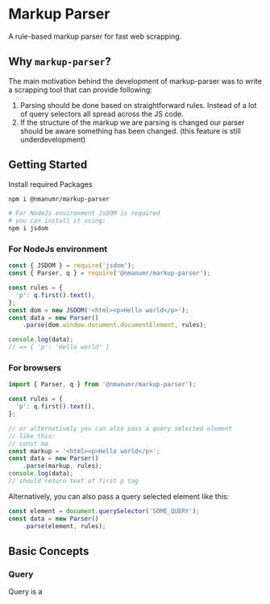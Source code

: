 # Markup Parser
A rule-based markup parser for fast web scrapping.

## Why `markup-parser`?
The main motivation behind the development of markup-parser
was to write a scrapping tool that can provide following:

1. Parsing should be done based on straightforward rules.
Instead of a lot of query selectors all spread across the JS code.
2. If the structure of the markup we are parsing is changed our parser
should be aware something has been changed. (this feature is still underdevelopment)


## Getting Started

Install required Packages

```bash
npm i @nmanumr/markup-parser

# For NodeJs environment JsDOM is required
# you can install it using:
npm i jsdom
```

### For NodeJs environment
```js
const { JSDOM } = require('jsdom');
const { Parser, q } = require('@nmanumr/markup-parser');

const rules = {
  'p': q.first().text(),
};
const dom = new JSDOM('<html><p>Hello world</p>');
const data = new Parser()
    .parse(dom.window.document.documentElement, rules);

console.log(data);
// => { 'p': 'Hello world' }
```

### For browsers
```js
import { Parser, q } from '@nmanumr/markup-parser');

const rules = {
  'p': q.first().text(),
};

// or alternatively you can also pass a query selected element
// like this: 
// const ma
const markup = '<html><p>Hello world</p>';
const data = new Parser()
    .parse(markup, rules);
console.log(data);
// should return text of first p tag
```

Alternatively, you can also pass a query selected element like this:
```js
const element = document.querySelector('SOME_QUERY');
const data = new Parser()
    .parse(element, rules);
```

## Basic Concepts

### Query
Query is a 

